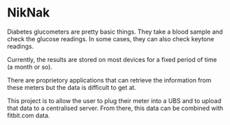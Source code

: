 NikNak
======

Diabetes glucometers are pretty basic things.  They take a blood sample and check the glucose readings.  In some cases, they can also check keytone readings.

Currently, the results are stored on most devices for a fixed period of time (a month or so).

There are proprietory applications that can retrieve the information from these meters but the data is difficult to get at.

This project is to allow the user to plug their meter into a UBS and to upload that data to a centralised server.  From there, this data can be combined with fitbit.com data.

